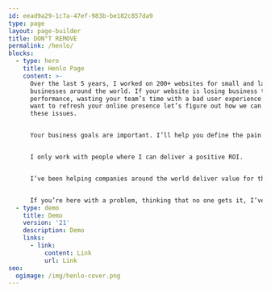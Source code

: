 ```yaml
---
id: eead9a29-1c7a-47ef-983b-be182c857da9
type: page
layout: page-builder
title: DON"T REMOVE
permalink: /henlo/
blocks:
  - type: hero
    title: Henlo Page
    content: >-
      Over the last 5 years, I worked on 200+ websites for small and large
      businesses around the world. If your website is losing business to low
      performance, wasting your team’s time with a bad user experience or you
      want to refresh your online presence let’s figure out how we can solve
      these issues.


      Your business goals are important. I’ll help you define the pain points and create solutions to them. Let’s start with defining your problem, then we can see if the new website will achieve your goals


      I only work with people where I can deliver a positive ROI.


      I’ve been helping companies around the world deliver value for the past decade. From the automotive industry through real estate to services I improved their ROI and empowered their teams to create value for their customers.


      If you’re here with a problem, thinking that no one gets it, I’ve been there. Don’t waste time, let’s jump on a call and see if we’re a good match.
  - type: demo
    title: Demo
    version: '21'
    description: Demo
    links:
      - link:
          content: Link
          url: Link
seo:
  ogimage: /img/henlo-cover.png
---
```

